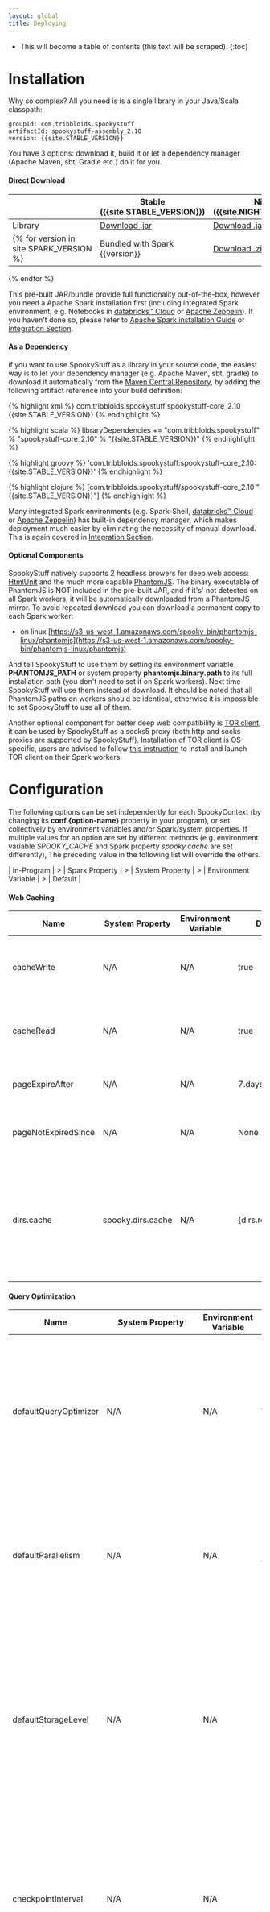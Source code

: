 ```yaml
---
layout: global
title: Deploying
---
```


* This will become a table of contents (this text will be scraped).
{:toc}

# Installation

Why so complex? All you need is is a single library in your Java/Scala classpath:

    groupId: com.tribbloids.spookystuff
    artifactId: spookystuff-assembly_2.10
    version: {{site.STABLE_VERSION}}

You have 3 options: download it, build it or let a dependency manager (Apache Maven, sbt, Gradle etc.) do it for you.

#### Direct Download

<div class="table" markdown="1">

|  | Stable ({{site.STABLE_VERSION}}) | Nightly ({{site.NIGHTLY_VERSION}}) |
| ------------- | ------------------------ | -------------- |
| Library | [Download .jar](https://s3-us-west-1.amazonaws.com/spooky-bin/spookystuff/spark-{{site.SPARK_VERSION.first}}-scala-2.10/spookystuff-assembly-{{site.STABLE_VERSION}}.jar) | [Download .jar](https://s3-us-west-1.amazonaws.com/spooky-bin/spookystuff/spark-{{site.SPARK_VERSION.first}}-scala-2.10/spookystuff-assembly-{{site.NIGHTLY_VERSION}}.jar) |
{% for version in site.SPARK_VERSION %}| Bundled with Spark {{version}} | [Download .zip](https://s3-us-west-1.amazonaws.com/spooky-bin/spookystuff/spark-{{version}}-scala-2.10/spookystuff-assembly-{{site.STABLE_VERSION}}-bin-spark{{version}}.zip) | [Download .zip](https://s3-us-west-1.amazonaws.com/spooky-bin/spookystuff/spark-{{version}}-scala-2.10/spookystuff-assembly-{{site.NIGHTLY_VERSION}}-bin-spark{{version}}.zip)
{% endfor %}

</div>

This pre-built JAR/bundle provide full functionality out-of-the-box, however you need a Apache Spark installation first (including integrated Spark environment, e.g. Notebooks in [databricks™ Cloud](https://databricks.com/product/databricks) or [Apache Zeppelin](https://zeppelin.incubator.apache.org/)). If you haven't done so, please refer to [Apache Spark installation Guide](https://spark.apache.org/docs/latest/cluster-overview.html) or [Integration Section](more.html#integration).

#### As a Dependency

if you want to use SpookyStuff as a library in your source code, the easiest way is to let your dependency manager (e.g. Apache Maven, sbt, gradle) to download it automatically from the [Maven Central Repository](http://search.maven.org/), by adding the following artifact reference into your build definition:

<div class="codetabs">

<div data-lang="Maven">

{% highlight xml %}
<dependency>
    <groupId>com.tribbloids.spookystuff</groupId>
    <artifactId>spookystuff-core_2.10</artifactId>
    <version>{{site.STABLE_VERSION}}</version>
</dependency>
{% endhighlight %}

</div>

<div data-lang="SBT">

{% highlight scala %}
libraryDependencies += "com.tribbloids.spookystuff" % "spookystuff-core_2.10" % "{{site.STABLE_VERSION}}"
{% endhighlight %}

</div>

<div data-lang="Gradle">

{% highlight groovy %}
'com.tribbloids.spookystuff:spookystuff-core_2.10:{{site.STABLE_VERSION}}'
{% endhighlight %}

</div>

<div data-lang="Leiningen">

{% highlight clojure %}
[com.tribbloids.spookystuff/spookystuff-core_2.10 "{{site.STABLE_VERSION}}"]
{% endhighlight %}

</div>

</div>

Many integrated Spark environments (e.g. Spark-Shell, [databricks™ Cloud](https://databricks.com/product/databricks) or [Apache Zeppelin](https://zeppelin.incubator.apache.org/)) has built-in dependency manager, which makes deployment much easier by eliminating the necessity of manual download. This is again covered in [Integration Section](more.html#integration).

#### Optional Components

SpookyStuff natively supports 2 headless browers for deep web access: [HtmlUnit](http://htmlunit.sourceforge.net/) and the much more capable [PhantomJS](http://phantomjs.org/). The binary executable of PhantomJS is NOT included in the pre-built JAR, and if it's' not detected on all Spark workers, it will be automatically downloaded from a PhantomJS mirror. To avoid repeated download you can download a permanent copy to each Spark worker:

- on linux [https://s3-us-west-1.amazonaws.com/spooky-bin/phantomjs-linux/phantomjs](https://s3-us-west-1.amazonaws.com/spooky-bin/phantomjs-linux/phantomjs)

And tell SpookyStuff to use them by setting its environment variable **PHANTOMJS_PATH** or system property **phantomjs.binary.path** to its full installation path (you don't need to set it on Spark workers). Next time SpookyStuff will use them instead of download. It should be noted that all PhantomJS paths on workers should be identical, otherwise it is impossible to set SpookyStuff to use all of them.

Another optional component for better deep web compatibility is [TOR client](https://www.torproject.org/about/overview.html.en), it can be used by SpookyStuff as a socks5 proxy (both http and socks proxies are supported by SpookyStuff). Installation of TOR client is OS-specific, users are advised to follow [this instruction](https://www.torproject.org/download/download-easy.html.en) to install and launch TOR client on their Spark workers.

# Configuration

The following options can be set independently for each SpookyContext (by changing its **conf.{option-name}** property in your program), or set collectively by environment variables and/or Spark/system properties. If multiple values for an option are set by different methods (e.g. environment variable *SPOOKY_CACHE* and Spark property *spooky.cache* are set differently), The preceding value in the following list will override the others.

<div class="table" markdown="1">

| In-Program | > | Spark Property | > | System Property | > | Environment Variable | > | Default |

</div>

#### Web Caching

<div class="table" markdown="1">

| Name | System Property | Environment Variable | Default | Meaning |
| ---- | --------------- | -------------------- | ------- | ------- |
| cacheWrite | N/A | N/A | true | If web resources should be cached. Local resources (from URI starting with ```file://, hdfs:// or s3://```) won't be cached |
| cacheRead | N/A | N/A | true | If web resources should be attempted to be restored from web cache with much lower costs instead of being fetched remotely |
| pageExpireAfter | N/A | N/A | 7.days | Cached resources older than this duration are deemed 'expired' and won't be restored |
| pageNotExpiredSince | N/A | N/A | None | Cached resources with a timestamp older than this are deemed 'expired' and won't be restored |
| dirs.cache | spooky.dirs.cache | N/A | {dirs.root}/cache | URI of the directory for web caching, the URI format should be like ```scheme://authority/path``` (read [this article](https://hadoop.apache.org/docs/r2.4.1/hadoop-project-dist/hadoop-common/FileSystemShell.html) for details). Users may want to set this to a unified location like an HDFS directory so all Spark workers and applications can reuse cached resources |

</div>

#### Query Optimization

<div class="table" markdown="1">

| Name | System Property | Environment Variable | Default | Meaning |
| ---- | --------------- | -------------------- | ------- | ------- |
| defaultQueryOptimizer | N/A | N/A | Wide | Set default Query Optimizer to one of the 3 options: Narrow, Wide, or Wide_RDDWebCache, Query Optimizer affects how duplicate & unnecessary remote access (e.g. Crawling a directory with diamond links) are handled before being distributed and executed, The meaning of these options are described in the following table |
| defaultParallelism | N/A | N/A | 8*{number-of-cores} | Default number of partitions for all RDDs generated by SpookyStuff queries. parallel operations depending on remote access are highly skewed and it is generally a good practice to set the parallelism a few times larger than common Spark tasks |
| defaultStorageLevel | N/A | N/A | MEMORY_ONLY | Default storage level of "temporarily" persisted RDDs during queries' execution. These persisted RDDs takes large chunks of memory to facilitate complex query optimization but are usually evicted immediately beyond their intended usage. If your Spark cluster frequently encounter memory overflow issue, try setting this to *MEMORY_ONLY_SER* or *DISK_ONLY*, please refer to [Spark Storage Level] article for details |
| checkpointInterval | N/A | N/A | 100 | Like [Spark Streaming] and [MLlib], [exploring link graph] in SpookyStuff is an iterative process and relies on periodic RDD checkpointing to recover from failure and avoid very long dependency graph. If this is set to a positive integer, RDD with a dependency chain longer than this will be checkpointed to a directory defined by **dirs.checkpoint** |
| dirs.checkpoint | spooky.dirs.checkpoint | N/A | {dirs.root}/checkpoint | URI of the directory for checkpointing, the URI format should be like ```scheme://authority/path``` (read [this article](https://hadoop.apache.org/docs/r2.4.1/hadoop-project-dist/hadoop-common/FileSystemShell.html) for details) |

</div>

##### Query Optimizer Options

<div class="table" markdown="1">

| Query Optimizer | Meaning |
| --------------- | ------- |
| Narrow | Try to minimize shuffling and number of stages by avoiding "wide" transformations (grouping, cogrouping): this means duplicated resources in different partitions are fetched as-is and efficient execution relies mostly on web caching, only recommended if you know that chance of duplicates across multiple threads are low, or shuffling costs are high due to heavy iterations (e.g. exploring pagination though links) |
| Wide | Aggressively merge duplicate actions before each execution and cast fetched results into multiple rows afterwards: this is often the most efficient tradeoff in terms of total cost, with the only notable caveat being exploring deeply through hyperlinks: merging actions across multiple partitions takes at least one wide transformations which may become expensive in iterative graph exploring. The tradeoff between Wide and Narrow Optimizers becomes tricky if both duplication and heavy iterations co-exist, we will gradually improve our query optimizer to be more adaptive.
| Wide_RDDWebCache | Include all optimization measures in Wide optimizer, plus an indexed RDD is assigned to each query as an in-memory web cache. reading/writing this cache is faster than the file system-based web cache but also eats a lot of memory (similar to an L1-cache as opposed to FS-based L2-cache). RDD web caches are NOT shared between queries and are usually scraped after the query finished execution |

</div>

* Wide_RDDWebCache is an experimental feature that should be used tentatively, RDDs are designed to be immutable so using this optimizer to collect big dataset may easily results in memory overflow. In addition, some in-memory file systems, e.g. [Tachyon](http://tachyon-project.org/index.html) and [Apache Ignite](https://ignite.incubator.apache.org/), may already achieved comparable speed which renders RDD web cache non-competitive.

#### Failover

<div class="table" markdown="1">

| Name | System Property | Environment Variable | Default | Meaning |
| ---- | --------------- | -------------------- | ------- | ------- |
| remoteResourceTimeout | N/A | N/A | 60.seconds | Max waiting duration of fetching a remote resource (including loading dynamic content in browsers) before the connection is retried |
| DFSTimeout | N/A | N/A | 40.seconds | Max waiting duration of a file system I/O (e.g. reading/updating the web cache) before the connection is retried |
| failOnDFSError | N/A | N/A | false | Whether to fail fast if a file system I/O failed many times and can be circumvented otherwise (e.g. web cache access, in worst case SpookyStuff can smoothly fall back to fetching remotely), setting this option to true if you are using an unstable HDFS/S3 |
| errorDump | N/A | N/A | true | Whether to perform a session buffer dump on web client exception |
| errorScreenshot | N/A | N/A | true | Whether to take a screenshot of a browser viewport on its exception, effective only for browsers supporting screenshot, in this version phantomJS is the only option supporting this feature |
| dirs.errorDump | spooky.dirs.errordump | N/A | {dirs.root}/cache | URI of the directory for error dump |
| dirs.errorScreenshot | spooky.dirs.errorscreenshot | N/A | {dirs.root}/cache | URI of the directory for error screenshot |
| dirs.errorDumpLocal | spooky.dirs.errordump.local | N/A | {dirs.root}/cache | if **dirs.errorDump** is not accessible, use this directory as a backup |
| dirs.errorScreenshotLocal | spooky.dirs.errorscreenshot.local | N/A | {dirs.root}/cache | if **dirs.errorScreenshot** is not accessible, use this directory as a backup |

</div>

#### Web Client

<div class="table" markdown="1">

| Name | System Property | Environment Variable | Default | Meaning |
| ---- | --------------- | -------------------- | ------- | ------- |
| driverFactory | N/A | N/A | PhantomJS | Meaning |
| proxy | N/A | N/A | NoProxy | Meaning |
| userAgent | N/A | N/A | null | Meaning |
| headers | N/A | N/A | Map() | Meaning |
| oAuthKeys | N/A | N/A | null | Meaning |
| browserResolution | N/A | N/A | 1920x1080 | Meaning |

</div>

#### Miscellaneous

<div class="table" markdown="1">

| Name | System Property | Environment Variable | Default | Meaning |
| ---- | --------------- | -------------------- | ------- | ------- |
| dirs.root | spooky.dirs.root | N/A | {java working directory}/temp | Meaning |
| autoSave | N/A | N/A | true | Meaning |
| dirs.autoSave | spooky.dirs.autosave | N/A | {dirs.root}/cache | Meaning |
| shareMetrics | N/A | N/A | false | Meaning |
| defaultJoinType | N/A | N/A | LeftOuter | Meaning |
| maxJoinOrdinal | N/A | N/A | 2^31-1 | Meaning |
| maxExploreDepth | N/A | N/A | 2^31-1 | Meaning |

</div>

# Scaling

SpookyStuff is optimized for running on Spark [cluster mode](cluster-overview.html), which accelerates execution by parallelizing over multiple machine's processing power and network bandwidth, in most cases this is highly recommended in production, and the only feasible way for running query & valorization on big dataset. However, it is important to understand the following fact and ensure that your query's execution is in compliance with your web service providers, fail to understand the consequence may results in your API key being banned or yourself being prosecuted.

- Despite being able to scale up to hundreds of nodes, SpookyStuff can only approximate linear speed gain (speed proportional to parallelism) if there is no other bottleneck, namely, your concurrent access should be smoothly handled by the web services being queried (e.g. brokered by a CDN or load balancer) and your cluster's network topology. Otherwise blindly increasing the size of your cluster will only yield diminishing return.

- Your API credential will be shared by multiple IP addresses of your cluster for all API calls, this may max out web server's connection pool and cause heavy load on its infrastructure, make sure that this is not frown upon by your API provider!

- Web cache and checkpointing directory must be on a distributed file system (HDFS, S3 etc.), as well as other options under **SpookyConf.dirs**, otherwise neither SpookyStuff nor yourself can access them reliably.

In addition: We also recommend using the following [Spark properties](http://spark.apache.org/docs/latest/configuration.html#spark-properties) for better performance:

- **spark.task.maxFailures=100** (or any sufficiently high number): external web services are less stable than in-house web services, so make sure SpookyStuff can retry many times from multiple machines to overcome service downtime and connection error. It should be noted that retry is partition-wise, so make sure your web cache is enabled to avoid repeated remote access.

- **spark.serializer=org.apache.spark.serializer.KryoSerializer**: Shuffling and broadcasting over mutiple machines are much more expensive so try to enable the more efficient [Kryo serializer](https://github.com/EsotericSoftware/kryo) if you haven't done so.

- **spark.kryoserializer.buffer.max=512m** (or a size enough to handle your largest partition): The default value of 64m may be unable to handle large files, increase it if you ran into KryoException.

- **spark.kryo.registrator=com.tribbloids.spookystuff.SpookyRegistrator**: Not necessary but can be helpful in reducing Serialization size.

# More Information

Like other Spark applications, SpookyStuff can benefit from many other option Spark offered, please refer to [Spark configuration](https://spark.apache.org/docs/latest/configuration.html) and [Spark Tuning Guide](http://spark.apache.org/docs/latest/tuning.html) for more information.

#### 1-Line installation with [Ansible](http://www.ansible.com/home)

The following section propose a fully automated install routine using [Ansible](http://www.ansible.com/home), its only tested on Debian-like Linux OS. Please ignore this section if your Spark environment is not using Debian, Ubuntu or their variants.